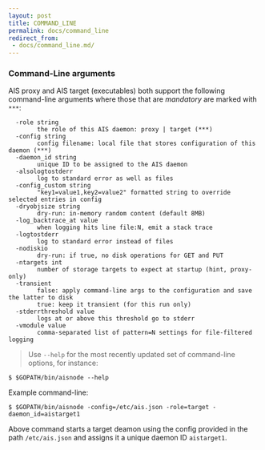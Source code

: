 ```yaml
---
layout: post
title: COMMAND_LINE
permalink: docs/command_line
redirect_from:
 - docs/command_line.md/
---
```


### Command-Line arguments

AIS proxy and AIS target (executables) both support the following command-line arguments where those that are *mandatory* are marked with `***`:

```
  -role string
        the role of this AIS daemon: proxy | target (***)
  -config string
        config filename: local file that stores configuration of this daemon (***)
  -daemon_id string
        unique ID to be assigned to the AIS daemon
  -alsologtostderr
        log to standard error as well as files
  -config_custom string
        "key1=value1,key2=value2" formatted string to override selected entries in config
  -dryobjsize string
        dry-run: in-memory random content (default 8MB)
  -log_backtrace_at value
        when logging hits line file:N, emit a stack trace
  -logtostderr
        log to standard error instead of files
  -nodiskio
        dry-run: if true, no disk operations for GET and PUT
  -ntargets int
        number of storage targets to expect at startup (hint, proxy-only)
  -transient
        false: apply command-line args to the configuration and save the latter to disk
        true: keep it transient (for this run only)
  -stderrthreshold value
        logs at or above this threshold go to stderr
  -vmodule value
        comma-separated list of pattern=N settings for file-filtered logging
```

> Use `--help` for the most recently updated set of command-line options, for instance:

```console
$ $GOPATH/bin/aisnode --help
```

Example command-line:

```console
$ $GOPATH/bin/aisnode -config=/etc/ais.json -role=target -daemon_id=aistarget1
```

Above command starts a target deamon using the config provided in the path `/etc/ais.json` and assigns it a unique daemon ID `aistarget1`.
